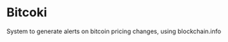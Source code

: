 Bitcoki
========================

System to generate alerts on bitcoin pricing changes, using blockchain.info
